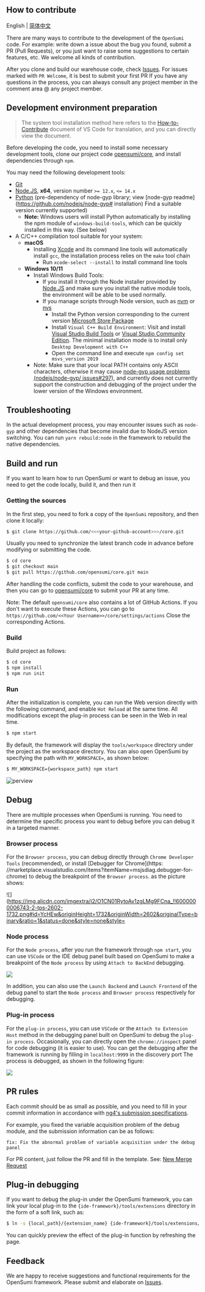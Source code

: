 ## How to contribute

English | [简体中文](./CONTRIBUTING-zh_CN.md)

There are many ways to contribute to the development of the `OpenSumi` code. For example: write down a issue about the bug you found, submit a PR (Pull Requests), or you just want to raise some suggestions to certain features, etc. We welcome all kinds of contribution.  

After you clone and build our warehouse code, check [Issues](https://github.com/opensumi/core/issues). For issues marked with `PR Welcome`, it is best to submit your first PR If you have any questions in the process, you can always consult any project member in the comment area @ any project member.

## Development environment preparation

> The system tool installation method here refers to the [How-to-Contribute](https://github.com/microsoft/vscode/wiki/How-to-Contribute) document of VS Code for translation, and you can directly view the document.

Before developing the code, you need to install some necessary development tools, clone our project code [opensumi/core](https://github.com/opensumi/core), and install dependencies through `npm`.

You may need the following development tools:

- [Git](https://git-scm.com)
- [Node.JS](https://nodejs.org/en/), **x64**, version number `>= 12.x`, `<= 14.x`
- [Python](https://www.python.org/downloads/) (pre-dependency of node-gyp library; view [node-gyp readme](https://github.com/nodejs/node-gyp# installation) Find a suitable version currently supported)
  - **Note:** Windows users will install Python automatically by installing the npm module of `windows-build-tools`, which can be quickly installed in this way. (See below)
- A C/C++ compilation tool suitable for your system:
  - **macOS**
    - Installing [Xcode](https://developer.apple.com/xcode/downloads/) and its command line tools will automatically install `gcc`, the installation process relies on the `make` tool chain
      - Run `xcode-select --install` to install command line tools
  - **Windows 10/11**
    - Install Windows Build Tools:
      - If you install it through the Node installer provided by [Node.JS](https://nodejs.org/en/download/) and make sure you install the native module tools, the environment will be able to be used normally.
      - If you manage scripts through Node version, such as [nvm](https://github.com/coreybutler/nvm-windows) or [nvs](https://github.com/jasongin/nvs)
        - Install the Python version corresponding to the current version [Microsoft Store Package](https://docs.python.org/3/using/windows.html#the-microsoft-store-package)
        - Install `Visual C++ Build Environment`: Visit and install [Visual Studio Build Tools](https://visualstudio.microsoft.com/zh-hans/thank-you-downloading-visual-studio/?sku=BuildTools) or [ Visual Studio Community Edition](https://visualstudio.microsoft.com/zh-hans/thank-you-downloading-visual-studio/?sku=Community). The minimal installation mode is to install only `Desktop Development with C++`
        - Open the command line and execute `npm config set msvs_version 2019`
    - Note: Make sure that your local PATH contains only ASCII characters, otherwise it may cause [node-gyp usage problems (nodejs/node-gyp/ issues#297)](https://github.com/nodejs/node-gyp/issues/297), and currently does not currently support the construction and debugging of the project under the lower version of the Windows environment.

## Troubleshooting

In the actual development process, you may encounter issues such as `node-gyp` and other dependencies that become invalid due to NodeJS version switching. You can run `yarn rebuild:node` in the framework to rebuild the native dependencies.

## Build and run

If you want to learn how to run OpenSumi or want to debug an issue, you need to get the code locally, build it, and then run it

### Getting the sources

In the first step, you need to fork a copy of the `OpenSumi` repository, and then clone it locally:

```bash
$ git clone https://github.com/<<<your-github-account>>>/core.git
```

Usually you need to synchronize the latest branch code in advance before modifying or submitting the code.

```bash
$ cd core
$ git checkout main
$ git pull https://github.com/opensumi/core.git main
```

After handling the code conflicts, submit the code to your warehouse, and then you can go to [opensumi/core](https://github.com/opensumi/core/pulls) to submit your PR at any time.

Note: The default `opensumi/core` also contains a lot of GitHub Actions. If you don't want to execute these Actions, you can go to `https://github.com/<<Your Username>>/core/settings/actions` Close the corresponding Actions.

### Build

Build project as follows:

```bash
$ cd core
$ npm install
$ npm run init
```

### Run

After the initialization is complete, you can run the Web version directly with the following command, and enable `Hot Reload` at the same time. All modifications except the plug-in process can be seen in the Web in real time.

```bash
$ npm start
```

By default, the framework will display the `tools/workspace` directory under the project as the workspace directory. You can also open OpenSumi by specifying the path with `MY_WORKSPACE=`, as shown below:

```bash
$ MY_WORKSPACE={workspace_path} npm start
```

![perview](https://img.alicdn.com/imgextra/i2/O1CN01RkgC7P1zhGC1IgghU_!!6000000006745-2-tps-2930-1802.png)

## Debug

There are multiple processes when OpenSumi is running. You need to determine the specific process you want to debug before you can debug it in a targeted manner.

### Browser process

For the `Browser process`, you can debug directly through `Chrome Developer Tools` (recommended), or install [Debugger for Chrome](https: //marketplace.visualstudio.com/items?itemName=msjsdiag.debugger-for-chrome) to debug the breakpoint of the `Browser process`. as the picture shows:

![](https://img.alicdn.com/imgextra/i2/O1CN01RytoAv1zgLMg9FCna_!!6000000006743-2-tps-2602-1732.png#id=YcHEw&originHeight=1732&originWidth=2602&originalType=binary&ratio=1&status=done&style=none&style=

### Node process

For the `Node process`, after you run the framework through `npm start`, you can use `VSCode` or the IDE debug panel built based on OpenSumi to make a breakpoint of the `Node process` by using `Attach to BackEnd` debugging.

![](https://img.alicdn.com/imgextra/i3/O1CN014Or5e01CFOtP5rM44_!!6000000000051-2-tps-2828-1760.png#id=fYIYf&originHeight=1760&originWidth=2828&originalType=binary&ratio=1&status=done&style=none&style)

In addition, you can also use the `Launch Backend` and `Launch Frontend` of the debug panel to start the `Node process` and `Browser process` respectively for debugging.

### Plug-in process

For the `plug-in process`, you can use `VSCode` or the `Attach to Extension Host` method in the debugging panel built on OpenSumi to debug the `plug-in process`. Occasionally, you can directly open the `chrome://inspect` panel for code debugging (it is easier to use). You can get the debugging after the framework is running by filling in `localhost:9999` in the discovery port The process is debugged, as shown in the following figure:

![](https://img.alicdn.com/imgextra/i4/O1CN01qr67Fb1LCxJsM9S8p_!!6000000001264-2-tps-2500-1412.png#id=MrtyW&originHeight=1412&originWidth=2500&originalType=binary&ratio=1&status=done&style)

## PR rules

Each commit should be as small as possible, and you need to fill in your commit information in accordance with [ng4's submission specifications](https://www.npmjs.com/package/@commitlint/config-conventional#type-enum).

For example, you fixed the variable acquisition problem of the debug module, and the submission information can be as follows:

```
fix: Fix the abnormal problem of variable acquisition under the debug panel
```

For PR content, just follow the PR and fill in the template. See: [New Merge Request](https://code.alipay.com/OpenSumi/ide-framework/pull_requests/new)

## Plug-in debugging

If you want to debug the plug-in under the OpenSumi framework, you can link your local plug-in to the `{ide-framework}/tools/extensions` directory in the form of a soft link, such as:

```bash
$ ln -s {local_path}/{extension_name} {ide-framework}/tools/extensions/{extension_name}
```

You can quickly preview the effect of the plug-in function by refreshing the page.

## Feedback

We are happy to receive suggestions and functional requirements for the OpenSumi framework. Please submit and elaborate on [Issues](https://github.com/opensumi/core/issues).

